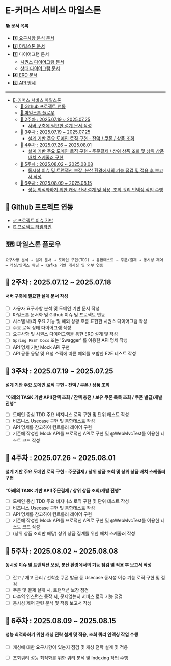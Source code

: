 # E-커머스 서비스 마일스톤

**📚 문서 목록**

+ [1️⃣ 요구사항 분석 문서](00.Requirements.md)
+ [2️⃣ 마일스톤 문서](01.Milestones.md)
+ 3️⃣ 다이어그램 문서
  + [시퀀스 다이어그램 문서](02-1.SequenceDiagram.md)
  + [상태 다이어그램 문서](02-2.StateDiagram.md)
+ [4️⃣ ERD 문서](03.ERD.md)
+ [5️⃣ API 명세](04.ApiDocument.md)

---

<!-- TOC -->
* [E-커머스 서비스 마일스톤](#e-커머스-서비스-마일스톤)
  * [🚀 Github 프로젝트 연동](#-github-프로젝트-연동-)
  * [📌 마일스톤 플로우](#-마일스톤-플로우)
  * [📅 2주차 : 2025.07.19 ~ 2025.07.25](#-2주차--20250329--20250404)
      * [서버 구축에 필요한 설계 문서 작성](#서버-구축에-필요한-설계-문서-작성)
  * [📅 3주차 : 2025.07.19 ~ 2025.07.25](#-3주차--20250405--20250411)
      * [설계 기반 주요 도메인 로직 구현 - 잔액 / 쿠폰 / 상품 조회](#설계-기반-주요-도메인-로직-구현---잔액--쿠폰--상품-조회)
  * [📅 4주차 : 2025.07.26 ~ 2025.08.01](#-4주차--20250412--20250418)
      * [설계 기반 주요 도메인 로직 구현 - 주문결제 / 상위 상품 조회 및 상위 상품 배치 스케줄러 구현](#설계-기반-주요-도메인-로직-구현---주문결제--상위-상품-조회-및-상위-상품-배치-스케줄러-구현-)
  * [📅 5주차 : 2025.08.02 ~ 2025.08.08](#-5주차--20250419--20250425)
      * [동시성 이슈 및 트랜잭션 보장, 분산 환경에서의 기능 점검 및 적용 후 보고서 작성](#동시성-이슈-및-트랜잭션-보장-분산-환경에서의-기능-점검-및-적용-후-보고서-작성)
  * [📅 6주차 : 2025.08.09 ~ 2025.08.15](#-6주차--20250426--20250502)
      * [성능 최적화하기 위한 캐싱 전략 설계 및 적용, 조회 쿼리 인덱싱 작업 수행](#성능-최적화하기-위한-캐싱-전략-설계-및-적용-조회-쿼리-인덱싱-작업-수행)
<!-- TOC -->

## 🚀 Github 프로젝트 연동 

+ [✅ 프로젝트 이슈 칸반](https://github.com/users/discphy/projects/2/views/1)
+ [⏰ 프로젝트 타임라인](https://github.com/users/discphy/projects/2/views/2)

## 🗺️ 마일스톤 플로우

```text
요구사항 분석 → 설계 문서 → 도메인 구현(TDD) → 통합테스트 → 주문/결제 → 동시성 제어 → 캐싱/인덱스 튜닝 → Kafka 기반 메시징 및 외부 연동
```

## 🧭 2주차 : 2025.07.12 ~ 2025.07.18

#### 서버 구축에 필요한 설계 문서 작성

+ [ ] 사용자 요구사항 분석 및 도메인 기반 문서 작성
+ [ ] 마일스톤 문서화 및 Github 이슈 및 프로젝트 연동
+ [ ] 시스템 내/외 주요 기능 및 예외 상황 흐름 표현한 시퀀스 다이어그램 작성
+ [ ] 주요 로직 상태 다이어그램 작성
+ [ ] 요구사항 및 시퀀스 다이어그램을 통한 ERD 설계 및 작성
+ [ ] `Spring REST Docs` 또는 'Swagger' 를 이용한 API 명세 작성
+ [ ] API 명세 기반 Mock API 구현
+ [ ] API 공통 응답 및 요청 스펙에 따른 예외를 포함한 E2E 테스트 작성

## 🧭 3주차 : 2025.07.19 ~ 2025.07.25

#### 설계 기반 주요 도메인 로직 구현 - 잔액 / 쿠폰 / 상품 조회

**"아래의 TASK 기반 API(잔액 조회 / 잔액 충전 / 보유 쿠폰 목록 조회 / 쿠폰 발급)개발 진행"**

+ [ ] 도메인 중심 TDD 주요 비지니스 로직 구현 및 단위 테스트 작성
+ [ ] 비즈니스 Usecase 구현 및 통합테스트 작성
+ [ ] API 명세를 참고하여 컨트롤러 레이어 구현
+ [ ] 기존에 작성한 Mock API를 프로덕션 API로 구현 및 @WebMvcTest를 이용한 테스트 코드 작성

## 🧭 4주차 : 2025.07.26 ~ 2025.08.01

#### 설계 기반 주요 도메인 로직 구현 - 주문결제 / 상위 상품 조회 및 상위 상품 배치 스케줄러 구현 

**"아래의 TASK 기반 API(주문결제 / 상위 상품 조회)개발 진행"**

+ [ ] 도메인 중심 TDD 주요 비지니스 로직 구현 및 단위 테스트 작성
+ [ ] 비즈니스 Usecase 구현 및 통합테스트 작성
+ [ ] API 명세를 참고하여 컨트롤러 레이어 구현
+ [ ] 기존에 작성한 Mock API를 프로덕션 API로 구현 및 @WebMvcTest를 이용한 테스트 코드 작성
+ [ ] (상위 상품 조회만 해당) 상위 상품 집계를 위한 배치 스케줄러 작성 

## 🧭 5주차 : 2025.08.02 ~ 2025.08.08

#### 동시성 이슈 및 트랜잭션 보장, 분산 환경에서의 기능 점검 및 적용 후 보고서 작성

+ [ ] 잔고 / 재고 관리 / 선착순 쿠폰 발급 등 Usecase 동시성 이슈 기능 로직 구현 및 점검
+ [ ] 주문 및 결제 실패 시, 트랜잭션 보장 점검
+ [ ] 다수의 인스턴스 동작 시, 문제없는지 서비스 로직 기능 점검
+ [ ] 동시성 제어 관련 분석 및 적용 보고서 작성

## 🧭 6주차 : 2025.08.09 ~ 2025.08.15

#### 성능 최적화하기 위한 캐싱 전략 설계 및 적용, 조회 쿼리 인덱싱 작업 수행

+ [ ] 캐싱에 대한 요구사항이 있는지 점검 및 캐싱 전략 설계 및 적용
+ [ ] 조회쿼리 성능 최적화를 위한 쿼리 분석 및 Indexing 작업 수행


